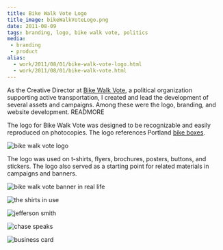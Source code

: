 ```yaml
---
title: Bike Walk Vote Logo
title_image: bikeWalkVoteLogo.png
date: 2011-08-09
tags: branding, logo, bike walk vote, politics
media: 
 - branding
 - product
alias: 
  - work/2011/08/01/bike-walk-vote-logo.html
  - work/2011/08/01/bike-walk-vote.html
---
```


As the Creative Director at [Bike Walk Vote](http://bikewalkvote.org), a political 
organization supporting active transportation, I created and lead the development
of several assets and campaigns. Among these were the logo, branding, and website
development.
READMORE

The logo for Bike Walk Vote was designed to be recognizable and easily reproduced
on photocopies. The logo references Portland [bike boxes][bikebox].

![bike walk vote logo](/images/bikeWalkVoteLogo.png)

The logo was used on t-shirts, flyers, brochures, posters, buttons, and
stickers. The logo also served as a starting point for related materials in
campaigns and banners.

![bike walk vote banner in real life](/images/banner-in-life.min.jpg)

![the shirts in use](/images/bwv-evan-and-peter-speaking-with-chase.min.jpg)

![jefferson smith](/images/bwv-jefferson-smith-campaign-update.min.jpg)

![chase speaks](/images/bwv-chase-speaks.min.jpg)

![business card](/images/bwv-business-card.min.jpg)

[bikebox]: http://www.portlandoregon.gov/transportation/article/185112
